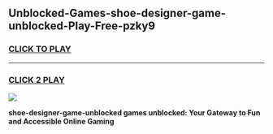 
## Unblocked-Games-shoe-designer-game-unblocked-Play-Free-pzky9
<h3>
<a href="https://premium76.site?title=shoe-designer-game-unblocked&ref=15A">CLICK TO PLAY</a></h3>
<hr>

<h3>
<a href="https://premium76.site?title=shoe-designer-game-unblocked&ref=15A">CLICK 2 PLAY</a>
  
</h3>

<a href="https://premium76.site?title=shoe-designer-game-unblocked&ref=15A"><img src="https://clearcache.store/games.png"></a>


**shoe-designer-game-unblocked games unblocked: Your Gateway to Fun and Accessible Online Gaming**
